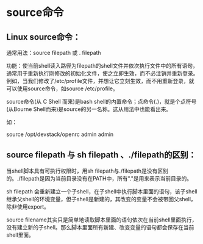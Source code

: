 # source命令


## Linux source命令：

通常用法：source filepath 或 . filepath

功能：使当前shell读入路径为filepath的shell文件并依次执行文件中的所有语句，通常用于重新执行刚修改的初始化文件，使之立即生效，而不必注销并重新登录。例如，当我们修改了/etc/profile文件，并想让它立刻生效，而不用重新登录，就可以使用source命令，如source /etc/profile。

source命令(从 C Shell 而来)是bash shell的内置命令；点命令(.)，就是个点符号(从Bourne Shell而来)是source的另一名称。这从用法中也能看出来。

如：

source /opt/devstack/openrc admin admin



## source filepath 与 sh filepath 、./filepath的区别：

当shell脚本具有可执行权限时，用sh filepath与./filepath是没有区别的。./filepath是因为当前目录没有在PATH中，所有"."是用来表示当前目录的。

sh filepath 会重新建立一个子shell，在子shell中执行脚本里面的语句，该子shell继承父shell的环境变量，但子shell是新建的，其改变的变量不会被带回父shell，除非使用export。

source filename其实只是简单地读取脚本里面的语句依次在当前shell里面执行，没有建立新的子shell。那么脚本里面所有新建、改变变量的语句都会保存在当前shell里面。


